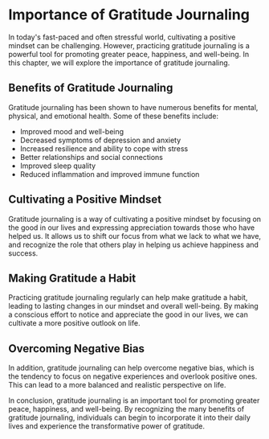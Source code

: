 Importance of Gratitude Journaling
============================================================

In today's fast-paced and often stressful world, cultivating a positive mindset can be challenging. However, practicing gratitude journaling is a powerful tool for promoting greater peace, happiness, and well-being. In this chapter, we will explore the importance of gratitude journaling.

Benefits of Gratitude Journaling
--------------------------------

Gratitude journaling has been shown to have numerous benefits for mental, physical, and emotional health. Some of these benefits include:

* Improved mood and well-being
* Decreased symptoms of depression and anxiety
* Increased resilience and ability to cope with stress
* Better relationships and social connections
* Improved sleep quality
* Reduced inflammation and improved immune function

Cultivating a Positive Mindset
------------------------------

Gratitude journaling is a way of cultivating a positive mindset by focusing on the good in our lives and expressing appreciation towards those who have helped us. It allows us to shift our focus from what we lack to what we have, and recognize the role that others play in helping us achieve happiness and success.

Making Gratitude a Habit
------------------------

Practicing gratitude journaling regularly can help make gratitude a habit, leading to lasting changes in our mindset and overall well-being. By making a conscious effort to notice and appreciate the good in our lives, we can cultivate a more positive outlook on life.

Overcoming Negative Bias
------------------------

In addition, gratitude journaling can help overcome negative bias, which is the tendency to focus on negative experiences and overlook positive ones. This can lead to a more balanced and realistic perspective on life.

In conclusion, gratitude journaling is an important tool for promoting greater peace, happiness, and well-being. By recognizing the many benefits of gratitude journaling, individuals can begin to incorporate it into their daily lives and experience the transformative power of gratitude.
